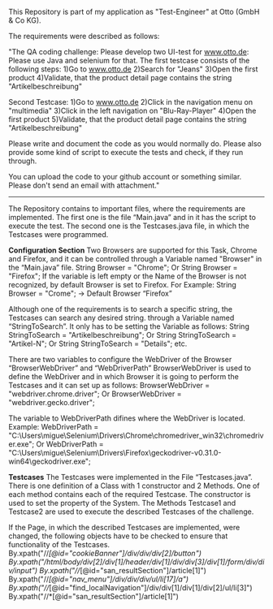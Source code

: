 This Repository is part of my application as "Test-Engineer" at Otto (GmbH & Co KG).

The requirements were described as follows:

  "The QA coding challenge:
  Please develop two UI-test for www.otto.de:
  Please use Java and selenium for that. 
  The first testcase consists of the following steps:
  1)Go to www.otto.de
  2)Search for "Jeans"
  3)Open the first product
  4)Validate, that the product detail page contains the string "Artikelbeschreibung"
  
  Second Testcase:
  1)Go to www.otto.de
  2)Click in the navigation menu on "multimedia"
  3)Click in the left navigation on "Blu-Ray-Player"
  4)Open the first product
  5)Validate, that the product detail page contains the string "Artikelbeschreibung"
  
  Please write and document the code as you would normally do.
  Please also provide some kind of script to execute the tests and check, if they run through.
  
  You can upload the code to your github account or something similar. Please don't send an email with attachment."



------------------------------------------------------------------------------------------------------------------------
The Repository contains to important files, where the requirements are implemented. The first one is the file “Main.java” and in it has the script to execute the test. The second one is the Testcases.java file, in which the Testcases were programmed.

**********Configuration Section**********
Two Browsers are supported for this Task, Chrome and Firefox, and it can be controlled through a Variable named "Browser" in the “Main.java” file.
            String Browser = "Chrome";
                                    Or
            String Browser = "Firefox";
If the variable is left empty or the Name of the Browser is not recognized, by default Browser is set to Firefox. For Example:
            String Browser = "Crome";            ->            Default Browser “Firefox”

Although one of the requirements is to search a specific string, the Testcases can search any desired string. through a Variable named “StringToSearch”. It only has to be setting the Variable as follows:
            String StringToSearch = "Artikelbeschreibung";
                                    Or
            String StringToSearch = "Artikel-N";
                                    Or
            String StringToSearch = "Details";
                                    etc.

There are two variables to configure the WebDriver of the Browser “BrowserWebDriver” and “WebDriverPath”
BrowserWebDriver is used to define the WebDriver and in which Browser it is going to perform the Testcases and it can set up as follows:
            BrowserWebDriver = "webdriver.chrome.driver";
                                    Or
            BrowserWebDriver = "webdriver.gecko.driver";

The variable to WebDriverPath difines where the WebDriver is located. Example:
            WebDriverPath = "C:\\Users\\migue\\Selenium\\Drivers\\Chrome\\chromedriver_win32\\chromedriver.exe";
                                    Or
            WebDriverPath = "C:\\Users\\migue\\Selenium\\Drivers\\Firefox\\geckodriver-v0.31.0-win64\\geckodriver.exe";


**********Testcases**********
The Testcases were implemented in the File “Testcases.java”. There is one definition of a Class with 1 constructor and 2 Methods.
One of each method contains each of the required Testcase.
The constructor is used to set the property of the System.
The Methods Testcase1 and Testcase2 are used to execute the described Testcases of the challenge.

If the Page, in which the described Testcases are implemented, were changed, the following objects have to be checked to ensure that functionality of the Testcases.
            By.xpath("//*[@id=\"cookieBanner\"]/div/div/div[2]/button")
            By.xpath("/html/body/div[2]/div[1]/header/div[1]/div/div[3]/div[1]/form/div/div/input")
            By.xpath("//*[@id=\"san_resultSection\"]/article[1]")
            By.xpath("//*[@id=\"nav_menu\"]/div/div/div/ul/li[17]/a")
            By.xpath("//*[@id=\"find_localNavigation\"]/div/div[1]/div[1]/div[2]/ul/li[3]")
            By.xpath("//*[@id=\"san_resultSection\"]/article[1]")
